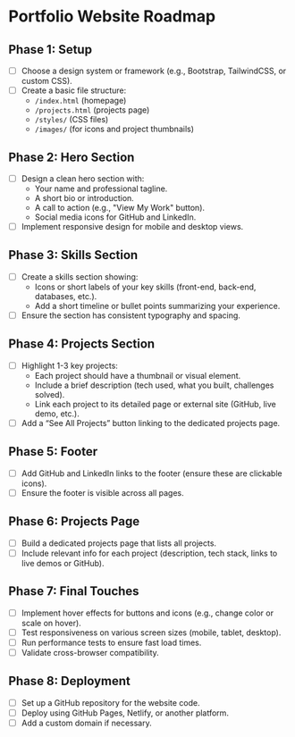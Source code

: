 # Portfolio Website Roadmap

## Phase 1: Setup
- [ ] Choose a design system or framework (e.g., Bootstrap, TailwindCSS, or custom CSS).
- [ ] Create a basic file structure:
  - `/index.html` (homepage)
  - `/projects.html` (projects page)
  - `/styles/` (CSS files)
  - `/images/` (for icons and project thumbnails)

## Phase 2: Hero Section
- [ ] Design a clean hero section with:
  - Your name and professional tagline.
  - A short bio or introduction.
  - A call to action (e.g., "View My Work" button).
  - Social media icons for GitHub and LinkedIn.
- [ ] Implement responsive design for mobile and desktop views.

## Phase 3: Skills Section
- [ ] Create a skills section showing:
  - Icons or short labels of your key skills (front-end, back-end, databases, etc.).
  - Add a short timeline or bullet points summarizing your experience.
- [ ] Ensure the section has consistent typography and spacing.

## Phase 4: Projects Section
- [ ] Highlight 1-3 key projects:
  - Each project should have a thumbnail or visual element.
  - Include a brief description (tech used, what you built, challenges solved).
  - Link each project to its detailed page or external site (GitHub, live demo, etc.).
- [ ] Add a “See All Projects” button linking to the dedicated projects page.

## Phase 5: Footer
- [ ] Add GitHub and LinkedIn links to the footer (ensure these are clickable icons).
- [ ] Ensure the footer is visible across all pages.

## Phase 6: Projects Page
- [ ] Build a dedicated projects page that lists all projects.
- [ ] Include relevant info for each project (description, tech stack, links to live demos or GitHub).
  
## Phase 7: Final Touches
- [ ] Implement hover effects for buttons and icons (e.g., change color or scale on hover).
- [ ] Test responsiveness on various screen sizes (mobile, tablet, desktop).
- [ ] Run performance tests to ensure fast load times.
- [ ] Validate cross-browser compatibility.

## Phase 8: Deployment
- [ ] Set up a GitHub repository for the website code.
- [ ] Deploy using GitHub Pages, Netlify, or another platform.
- [ ] Add a custom domain if necessary.
